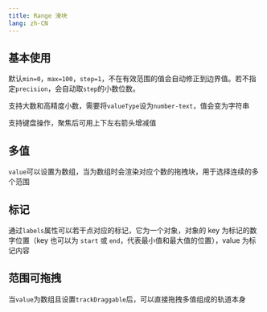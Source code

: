 ```yaml
---
title: Range 滑块
lang: zh-CN
---
```


## 基本使用

默认`min=0`，`max=100`，`step=1`，不在有效范围的值会自动修正到边界值。若不指定`precision`，会自动取`step`的小数位数。

支持大数和高精度小数，需要将`valueType`设为`number-text`，值会变为字符串

支持键盘操作，聚焦后可用上下左右箭头增减值

<!-- @Code:basicUsage -->

## 多值

`value`可以设置为数组，当为数组时会渲染对应个数的拖拽块，用于选择连续的多个范围

<!-- @Code:multiple -->

## 标记

通过`labels`属性可以若干点对应的标记，它为一个对象，对象的 key 为标记的数字位置（key 也可以为 `start` 或 `end`，代表最小值和最大值的位置），value 为标记内容

<!-- @Code:labels -->

## 范围可拖拽

当`value`为数组且设置`trackDraggable`后，可以直接拖拽多值组成的轨道本身

<!-- @Code:trackDraggable -->
